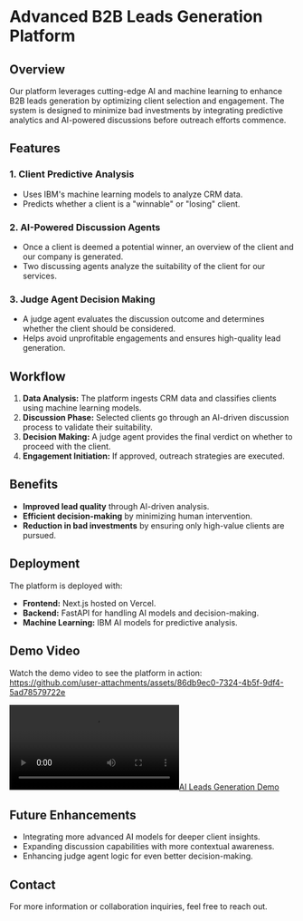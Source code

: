 # Advanced B2B Leads Generation Platform

## Overview
Our platform leverages cutting-edge AI and machine learning to enhance B2B leads generation by optimizing client selection and engagement. The system is designed to minimize bad investments by integrating predictive analytics and AI-powered discussions before outreach efforts commence.

## Features

### 1. **Client Predictive Analysis**
- Uses IBM's machine learning models to analyze CRM data.
- Predicts whether a client is a "winnable" or "losing" client.

### 2. **AI-Powered Discussion Agents**
- Once a client is deemed a potential winner, an overview of the client and our company is generated.
- Two discussing agents analyze the suitability of the client for our services.

### 3. **Judge Agent Decision Making**
- A judge agent evaluates the discussion outcome and determines whether the client should be considered.
- Helps avoid unprofitable engagements and ensures high-quality lead generation.

## Workflow
1. **Data Analysis:** The platform ingests CRM data and classifies clients using machine learning models.
2. **Discussion Phase:** Selected clients go through an AI-driven discussion process to validate their suitability.
3. **Decision Making:** A judge agent provides the final verdict on whether to proceed with the client.
4. **Engagement Initiation:** If approved, outreach strategies are executed.

## Benefits
- **Improved lead quality** through AI-driven analysis.
- **Efficient decision-making** by minimizing human intervention.
- **Reduction in bad investments** by ensuring only high-value clients are pursued.

## Deployment
The platform is deployed with:
- **Frontend:** Next.js hosted on Vercel.
- **Backend:** FastAPI for handling AI models and decision-making.
- **Machine Learning:** IBM AI models for predictive analysis.


## Demo Video
Watch the demo video to see the platform in action:  
https://github.com/user-attachments/assets/86db9ec0-7324-4b5f-9df4-5ad78579722e




[![AI Leads Generation Demo](Documentation/AI-LeadsGen-Demo.mp4)](LeadGenerationExpert/Documentation/AI-LeadsGen-Demo.mp4)

## Future Enhancements
- Integrating more advanced AI models for deeper client insights.
- Expanding discussion capabilities with more contextual awareness.
- Enhancing judge agent logic for even better decision-making.

## Contact
For more information or collaboration inquiries, feel free to reach out.

